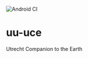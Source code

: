 ![Android CI](https://github.com/ocdy1001/uu-uce/workflows/Android%20CI/badge.svg)
# uu-uce
Utrecht Companion to the Earth

